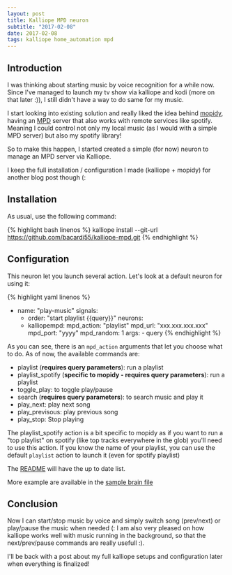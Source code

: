 ```yaml
---
layout: post
title: Kalliope MPD neuron
subtitle: "2017-02-08"
date: 2017-02-08
tags: kalliope home_automation mpd
---
```


## Introduction

I was thinking about starting music by voice recognition for a while now. Since I've managed to launch my tv show via kalliope and kodi (more on that later :)), I still didn't have a way to do same for my music.

I start looking into existing solution and really liked the idea behind [mopidy](https://www.mopidy.com/), having an [MPD](https://www.musicpd.org/) server that also works with remote services like spotify. Meaning I could control not only my local music (as I would with a simple MPD server) but also my spotify library! 

So to make this happen, I started created a simple (for now) neuron to manage an MPD server via Kalliope.

I keep the full installation / configuration I made (kalliope + mopidy) for another blog post though (:

## Installation

As usual, use the following command:

{% highlight bash linenos %}
kalliope install --git-url https://github.com/bacardi55/kalliope-mpd.git
{% endhighlight %}

## Configuration

This neuron let you launch several action. Let's look at a default neuron for using it:

{% highlight yaml linenos %}
  - name: "play-music"
    signals:
      - order: "start playlist {{query}}"
    neurons:
      - kalliopempd:
          mpd_action: "playlist"
          mpd_url: "xxx.xxx.xxx.xxx"
          mpd_port: "yyyy"
          mpd_random: 1
          args:
            - query
{% endhighlight %}

As you can see, there is an `mpd_action` arguments that let you choose what to do. As of now, the available commands are:

- playlist (**requires query parameters**): run a playlist
- playlist_spotify (**specific to mopidy - requires query parameters**): run a playlist
- toggle_play: to toggle play/pause
- search (**requires query parameters**): to search music and play it
- play_next: play next song
- play_previsous: play previous song
- play_stop: Stop playing

The playlist_spotify action is a bit specific to mopidy as if you want to run a "top playlist" on spotify (like top tracks everywhere in the glob) you'll need to use this action.
If you know the name of your playlist, you can use the default `playlist` action to launch it (even for spotify playlist)

The [README](https://github.com/bacardi55/kalliope-mpd) will have the up to date list.

More example are available in the [sample brain file](https://github.com/bacardi55/kalliope-mpd/blob/master/samples/brain.yml)


## Conclusion

Now I can start/stop music by voice and simply switch song (prev/next) or play/pause the music when needed (:
I am also very pleased on how kalliope works well with music running in the background, so that the next/prev/pause commands are really usefull :).


I'll be back with a post about my full kalliope setups and configuration later when everything is finalized!
